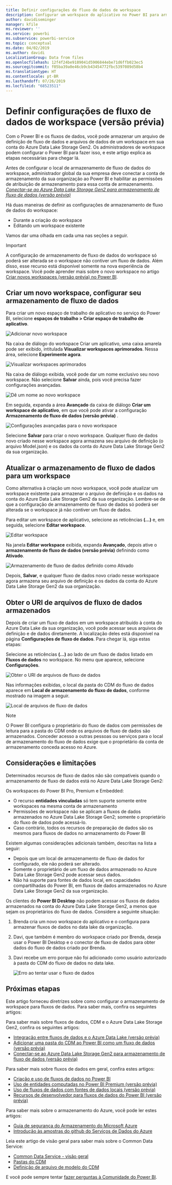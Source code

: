 ```yaml
---
title: Definir configurações de fluxo de dados de workspace
description: Configurar um workspace do aplicativo no Power BI para armazenar sua definição de fluxo de dados e arquivos de dados no Azure Data Lake Storage Gen2
author: davidiseminger
manager: kfile
ms.reviewer: ''
ms.service: powerbi
ms.subservice: powerbi-service
ms.topic: conceptual
ms.date: 04/02/2019
ms.author: davidi
LocalizationGroup: Data from files
ms.openlocfilehash: 12f4f24be9189041d5906844ebe71d6ffb023ec5
ms.sourcegitcommit: f05ba39a0e46cb9cb43454772fbc5397089d58b4
ms.translationtype: HT
ms.contentlocale: pt-BR
ms.lasthandoff: 07/26/2019
ms.locfileid: "68523511"
---
```

# <a name="configure-workspace-dataflow-settings-preview"></a>Definir configurações de fluxo de dados de workspace (versão prévia)

Com o Power BI e os fluxos de dados, você pode armazenar um arquivo de definição de fluxo de dados e arquivos de dados de um workspace em sua conta do Azure Data Lake Storage Gen2. Os administradores de workspace podem configurar o Power BI para fazer isso, e este artigo explica as etapas necessárias para chegar lá. 

Antes de configurar o local de armazenamento de fluxo de dados do workspace, administrador global da sua empresa deve conectar a conta de armazenamento da sua organização ao Power BI e habilitar as permissões de atribuição de armazenamento para essa conta de armazenamento. *[Conectar-se ao Azure Data Lake Storage Gen2 para armazenamento de fluxo de dados (versão prévia)](service-dataflows-connect-azure-data-lake-storage-gen2.md)* 

Há duas maneiras de definir as configurações de armazenamento de fluxo de dados do workspace: 

* Durante a criação do workspace
* Editando um workspace existente

Vamos dar uma olhada em cada uma nas seções a seguir. 

> [!IMPORTANT]
> A configuração de armazenamento de fluxo de dados do workspace só poderá ser alterada se o workspace não contiver um fluxo de dados. Além disso, esse recurso está disponível somente na nova experiência de workspace. Você pode aprender mais sobre o novo workspace no artigo [Criar novos workspaces (versão prévia) no Power BI](service-create-the-new-workspaces.md).

## <a name="create-a-new-workspace-configure-its-dataflow-storage"></a>Criar um novo workspace, configurar seu armazenamento de fluxo de dados

Para criar um novo espaço de trabalho de aplicativo no serviço do Power BI, selecione **espaços de trabalho > Criar espaço de trabalho de aplicativo**.

![Adicionar novo workspace](media/service-dataflows-configure-workspace-storage-settings/dataflow-storage-settings_01.jpg)

Na caixa de diálogo do workspace Criar um aplicativo, uma caixa amarela pode ser exibido, intitulada **Visualizar workspaces aprimorados**. Nessa área, selecione **Experimente agora**.

![Visualizar workspaces aprimorados](media/service-dataflows-configure-workspace-storage-settings/dataflow-storage-settings_02.jpg)

Na caixa de diálogo exibida, você pode dar um nome exclusivo seu novo workspace. Não selecione **Salvar** ainda, pois você precisa fazer configurações avançadas.

![Dê um nome ao novo workspace](media/service-dataflows-configure-workspace-storage-settings/dataflow-storage-settings_03.jpg)

Em seguida, expanda a área **Avançado** da caixa de diálogo **Criar um workspace de aplicativo**, em que você pode ativar a configuração **Armazenamento de fluxo de dados (versão prévia)** .

![Configurações avançadas para o novo workspace](media/service-dataflows-configure-workspace-storage-settings/dataflow-storage-settings_04.jpg)

Selecione **Salvar** para criar o novo workspace. Qualquer fluxo de dados novo criado nesse workspace agora armazena seu arquivo de definição (o arquivo Model.json) e os dados da conta do Azure Data Lake Storage Gen2 da sua organização. 

## <a name="update-dataflow-storage-for-an-existing-workspace"></a>Atualizar o armazenamento de fluxo de dados para um workspace

Como alternativa à criação um novo workspace, você pode atualizar um workspace existente para armazenar o arquivo de definição e os dados na conta do Azure Data Lake Storage Gen2 da sua organização. Lembre-se de que a configuração de armazenamento de fluxo de dados só poderá ser alterada se o workspace já não contiver um fluxo de dados.

Para editar um workspace de aplicativo, selecione as reticências **(...)**  e, em seguida, selecione **Editar workspace**. 

![Editar workspace](media/service-dataflows-configure-workspace-storage-settings/dataflow-storage-settings_05.jpg)

Na janela **Editar workspace** exibida, expanda **Avançado**, depois ative o **armazenamento de fluxo de dados (versão prévia)** definindo como **Ativado**. 

![Armazenamento de fluxo de dados definido como Ativado](media/service-dataflows-configure-workspace-storage-settings/dataflow-storage-settings_06.jpg)

Depois, **Salvar**, e qualquer fluxo de dados novo criado nesse workspace agora armazena seu arquivo de definição e os dados da conta do Azure Data Lake Storage Gen2 da sua organização.


## <a name="get-the-uri-of-stored-dataflow-files"></a>Obter o URI de arquivos de fluxo de dados armazenados

Depois de criar um fluxo de dados em um workspace atribuído à conta do Azure Data Lake da sua organização, você pode acessar seus arquivos de definição e de dados diretamente. A localização deles está disponível na página **Configurações de fluxo de dados**. Para chegar lá, siga estas etapas:

Selecione as reticências **(...)**  ao lado de um fluxo de dados listado em **Fluxos de dados** no workspace. No menu que aparece, selecione **Configurações**.

![Obter o URI de arquivos de fluxo de dados](media/service-dataflows-configure-workspace-storage-settings/dataflow-storage-settings_07.jpg)

Nas informações exibidas, o local da pasta do CDM do fluxo de dados aparece em **Local de armazenamento do fluxo de dados**, conforme mostrado na imagem a seguir.

![Local de arquivos de fluxo de dados](media/service-dataflows-configure-workspace-storage-settings/dataflow-storage-settings_08.jpg)

> [!NOTE]
> O Power BI configura o proprietário do fluxo de dados com permissões de leitura para a pasta do CDM onde os arquivos de fluxo de dados são armazenados. Conceder acesso a outras pessoas ou serviços para o local de armazenamento do fluxo de dados exige que o proprietário da conta de armazenamento conceda acesso no Azure.



## <a name="considerations-and-limitations"></a>Considerações e limitações

Determinados recursos de fluxo de dados não são compatíveis quando o armazenamento de fluxo de dados está no Azure Data Lake Storage Gen2: 

Os workspaces do Power BI Pro, Premium e Embedded:
* O recurso **entidades vinculadas** só tem suporte somente entre workspaces na mesma conta de armazenamento
* Permissões de workspace não se aplicam a fluxos de dados armazenados no Azure Data Lake Storage Gen2; somente o proprietário do fluxo de dados pode acessá-lo.
* Caso contrário, todos os recursos de preparação de dados são os mesmos para fluxos de dados no armazenamento do Power BI


Existem algumas considerações adicionais também, descritas na lista a seguir:

* Depois que um local de armazenamento de fluxo de dados for configurado, ele não poderá ser alterado.
* Somente o proprietário de um fluxo de dados armazenado no Azure Data Lake Storage Gen2 pode acessar seus dados.
* Não há suporte para fontes de dados local, em capacidades compartilhadas do Power BI, em fluxos de dados armazenados no Azure Data Lake Storage Gen2 da sua organização.

Os clientes do **Power BI Desktop** não podem acessar os fluxos de dados armazenados na conta do Azure Data Lake Storage Gen2, a menos que sejam os proprietários do fluxo de dados. Considere a seguinte situação:

1.  Brenda cria um novo workspace do aplicativo e o configura para armazenar fluxos de dados no data lake da organização.
2.  Davi, que também é membro do workspace criado por Brenda, deseja usar o Power BI Desktop e o conector de fluxo de dados para obter dados do fluxo de dados criado por Brenda.
3.  Davi recebe um erro porque não foi adicionado como usuário autorizado à pasta do CDM do fluxo de dados no data lake.

    ![Erro ao tentar usar o fluxo de dados](media/service-dataflows-configure-workspace-storage-settings/dataflow-storage-settings_08.jpg)


## <a name="next-steps"></a>Próximas etapas

Este artigo forneceu diretrizes sobre como configurar o armazenamento de workspace para fluxos de dados. Para saber mais, confira os seguintes artigos:

Para saber mais sobre fluxos de dados, CDM e o Azure Data Lake Storage Gen2, confira os seguintes artigos:

* [Integração entre fluxos de dados e o Azure Data Lake (versão prévia)](service-dataflows-azure-data-lake-integration.md)
* [Adicionar uma pasta do CDM ao Power BI como um fluxo de dados (versão prévia)](service-dataflows-add-cdm-folder.md)
* [Conectar-se ao Azure Data Lake Storage Gen2 para armazenamento de fluxo de dados (versão prévia)](service-dataflows-connect-azure-data-lake-storage-gen2.md)

Para saber mais sobre fluxos de dados em geral, confira estes artigos:

* [Criação e uso de fluxos de dados no Power BI](service-dataflows-create-use.md)
* [Uso de entidades computadas no Power BI Premium (versão prévia)](service-dataflows-computed-entities-premium.md)
* [Uso de fluxos de dados com fontes de dados locais (versão prévia)](service-dataflows-on-premises-gateways.md)
* [Recursos de desenvolvedor para fluxos de dados do Power BI (versão prévia)](service-dataflows-developer-resources.md)

Para saber mais sobre o armazenamento do Azure, você pode ler estes artigos:

* [Guia de segurança do Armazenamento do Microsoft Azure](https://docs.microsoft.com/azure/storage/common/storage-security-guide)
* [Introdução às amostras do github do Serviços de Dados do Azure](https://aka.ms/cdmadstutorial)

Leia este artigo de visão geral para saber mais sobre o Common Data Service:

* [Common Data Service - visão geral ](https://docs.microsoft.com/powerapps/common-data-model/overview)
* [Pastas do CDM](https://go.microsoft.com/fwlink/?linkid=2045304)
* [Definição de arquivo de modelo do CDM](https://go.microsoft.com/fwlink/?linkid=2045521)

E você pode sempre tentar [fazer perguntas à Comunidade do Power BI](http://community.powerbi.com/).
